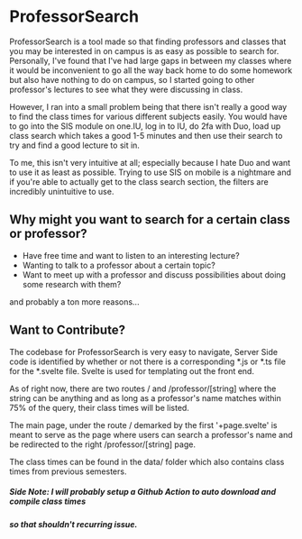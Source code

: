 # ProfessorSearch

ProfessorSearch is a tool made so that finding professors and classes that you may be interested in
on campus is as easy as possible to search for. Personally, I've found that I've had large gaps in 
between my classes where it would be inconvenient to go all the way back home to do some homework 
but also have nothing to do on campus, so I started going to other professor's lectures to see what
they were discussing in class.

However, I ran into a small problem being that there isn't really a good way to find the class times
for various different subjects easily. You would have to go into the SIS module on one.IU, log in to 
IU, do 2fa with Duo, load up class search which takes a good 1-5 minutes and then use their search
to try and find a good lecture to sit in.

To me, this isn't very intuitive at all; especially because I hate Duo and want to use it as least
as possible. Trying to use SIS on mobile is a nightmare and if you're able to actually get to the
class search section, the filters are incredibly unintuitive to use.

## Why might you want to search for a certain class or professor?
- Have free time and want to listen to an interesting lecture?
- Wanting to talk to a professor about a certain topic?
- Want to meet up with a professor and discuss possibilities about doing some research with them?

and probably a ton more reasons...

## Want to Contribute?

The codebase for ProfessorSearch is very easy to navigate, Server Side code is identified by 
whether or not there is a corresponding *.js or *.ts file for the *.svelte file. Svelte is used
for templating out the front end.

As of right now, there are two routes / and /professor/[string] where the string can be anything
and as long as a professor's name matches within 75% of the query, their class times will be listed.

The main page, under the route / demarked by the first '+page.svelte' is meant to serve as the page
where users can search a professor's name and be redirected to the right /professor/[string] page.

The class times can be found in the data/ folder which also contains class times from previous
semesters.

##### Side Note: I will probably setup a Github Action to auto download and compile class times
##### so that shouldn't recurring issue.
